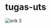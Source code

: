 # tugas-uts
![erik 3](https://user-images.githubusercontent.com/64851585/81173773-cd5fe100-8fca-11ea-9319-23c37482974d.jpeg)

